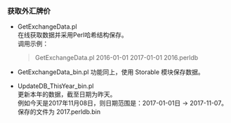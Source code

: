 ### 获取外汇牌价

* GetExchangeData.pl  
  在线获取数据并采用Perl哈希结构保存。  
  调用示例：  
  > GetExchangeData.pl 2016-01-01 2017-01-01 2016.perldb  

* GetExchangeData_bin.pl
  功能同上，使用 Storable 模块保存数据。  

* UpdateDB_ThisYear_bin.pl  
  更新本年的数据，截至日期为昨天。  
  例如今天是2017年11月08日，则日期范围是：2017-01-01日 -> 2017-11-07。  
  保存的文件为 2017.perldb.bin  


